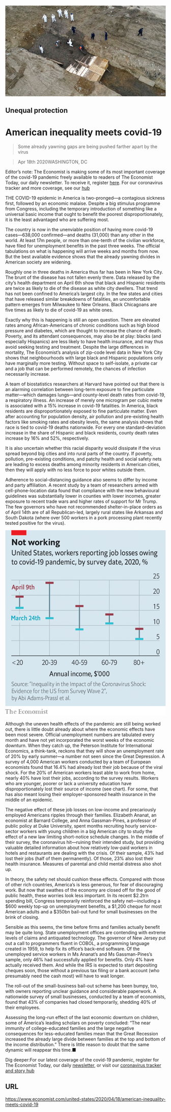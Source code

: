 ![](./images/20200418_USP002_0.jpg)

## Unequal protection

# American inequality meets covid-19

> Some already yawning gaps are being pushed farther apart by the virus

> Apr 18th 2020WASHINGTON, DC

Editor’s note: The Economist is making some of its most important coverage of the covid-19 pandemic freely available to readers of The Economist Today, our daily newsletter. To receive it, register [here](https://www.economist.com//newslettersignup). For our coronavirus tracker and more coverage, see our [hub](https://www.economist.com//coronavirus)

THE COVID-19 epidemic in America is two-pronged—a contagious sickness first, followed by an economic malaise. Despite a big stimulus programme from Congress, including the temporary introduction of something like a universal basic income that ought to benefit the poorest disproportionately, it is the least advantaged who are suffering most.

The country is now in the unenviable position of having more covid-19 cases—638,000 confirmed—and deaths (31,000) than any other in the world. At least 17m people, or more than one-tenth of the civilian workforce, have filed for unemployment benefits in the past three weeks. The official tabulations on what is happening will arrive weeks and months from now. But the best available evidence shows that the already yawning divides in American society are widening.

Roughly one in three deaths in America thus far has been in New York City. The brunt of the disease has not fallen evenly there. Data released by the city’s health department on April 6th show that black and Hispanic residents are twice as likely to die of the disease as white city dwellers. That trend has not been confined to America’s largest city. In the few states and cities that have released similar breakdowns of fatalities, an uncomfortable pattern emerges from Milwaukee to New Orleans. Black Chicagoans are five times as likely to die of covid-19 as white ones.

Exactly why this is happening is still an open question. There are elevated rates among African-Americans of chronic conditions such as high blood pressure and diabetes, which are thought to increase the chance of death. Poverty, and its attendant consequences, may also be at play: blacks (and especially Hispanics) are less likely to have health insurance, and may thus avoid seeking testing and treatment. Despite the large differences in mortality, The Economist’s analysis of zip-code level data in New York City shows that neighbourhoods with large black and Hispanic populations only have marginally more testing. Without space to self-isolate, a private car and a job that can be performed remotely, the chances of infection necessarily increase.

A team of biostatistics researchers at Harvard have pointed out that there is an alarming correlation between long-term exposure to fine particulate matter—which damages lungs—and county-level death rates from covid-19, a respiratory illness. An increase of merely one microgram per cubic metre is associated with a 15% increase in covid-19 fatalities. In America, black residents are disproportionately exposed to fine particulate matter. Even after accounting for population density, air pollution and pre-existing health factors like smoking rates and obesity levels, the same analysis shows that race is tied to covid-19 deaths nationwide. For every one standard-deviation increase in the share of Hispanic and black residents, county death rates increase by 16% and 52%, respectively.

It is also uncertain whether this racial disparity would dissipate if the virus spread beyond big cities and into rural parts of the country. If poverty, pollution, pre-existing conditions, and patchy health and social safety nets are leading to excess deaths among minority residents in American cities, then they will apply with no less force to poor whites outside them.

Adherence to social-distancing guidance also seems to differ by income and party affiliation. A recent study by a team of researchers armed with cell-phone-location data found that compliance with the new behavioural guidelines was substantially lower in counties with lower incomes, greater exposure to recent trade wars and higher rates of support for Mr Trump. The few governors who have not recommended shelter-in-place orders as of April 14th are of all Republican-led, largely rural states like Arkansas and South Dakota (where over 500 workers in a pork processing plant recently tested positive for the virus).

![](./images/20200418_USC232.png)

Although the uneven health effects of the pandemic are still being worked out, there is little doubt already about where the economic effects have been most severe. Official unemployment numbers are tabulated every month and have not yet incorporated the worst weeks of the economic downturn. When they catch up, the Peterson Institute for International Economics, a think-tank, reckons that they will show an unemployment rate of 20% by early summer—a number not seen since the Great Depression. A survey of 4,000 American workers conducted by a team of European economists found that 16.4% had already lost their job because of the viral shock. For the 20% of American workers least able to work from home, nearly 40% have lost their jobs, according to the survey results. Workers who are younger, poorer or lack a university education have disproportionately lost their source of income (see chart). For some, that has also meant losing their employer-sponsored health insurance in the middle of an epidemic.

The negative effect of these job losses on low-income and precariously employed Americans ripples through their families. Elizabeth Ananat, an economist at Barnard College, and Anna Gassman-Pines, a professor of public policy at Duke University, spent months recruiting hourly service-sector workers with young children in a big American city to study the effect of a new law limiting short-notice schedule changes. In the middle of their survey, the coronavirus hit—ruining their intended study, but providing valuable detailed information about how relatively low-paid workers in hotels and restaurants are dealing with the crisis. Of their sample, 43% had lost their jobs (half of them permanently). Of those, 23% also lost their health insurance. Measures of parental and child mental distress also shot up.

In theory, the safety net should cushion these effects. Compared with those of other rich countries, America’s is less generous, for fear of discouraging work. But now that swathes of the economy are closed off for the good of public health, these worries look less important. In its recent $2.2trn spending bill, Congress temporarily reinforced the safety net—including a $600 weekly top-up on unemployment benefits, a $1,200 cheque for most American adults and a $350bn bail-out fund for small businesses on the brink of closing.

Sensible as this seems, the time before firms and families actually benefit may be quite long. State unemployment offices are contending with extreme levels of claims and antiquated technology. The governor of New Jersey put out a call to programmers fluent in COBOL, a programming language created in 1959, to help fix its office’s back-end software. Of the unemployed service workers in Ms Ananat’s and Ms Gassman-Pines’s sample, only 46% had successfully applied for benefits. Only 4% have actually received them. And while the IRS is expected to start depositing cheques soon, those without a previous tax filing or a bank account (who presumably need the cash most) will have to wait longer.

The roll-out of the small-business bail-out scheme has been bumpy, too, with owners reporting unclear guidance and considerable paperwork. A nationwide survey of small businesses, conducted by a team of economists, found that 43% of companies had closed temporarily, shedding 40% of their employees.

Assessing the long-run effect of the last economic downturn on children, some of America’s leading scholars on poverty concluded: “The near immunity of college-educated families and the large negative consequences for less-educated families mean that the Great Recession increased the already large divide between families at the top and bottom of the income distribution.” There is little reason to doubt that the same dynamic will reappear this time.■

Dig deeper:For our latest coverage of the covid-19 pandemic, register for The Economist Today, our daily [newsletter](https://www.economist.com//newslettersignup), or visit our [coronavirus tracker and story hub](https://www.economist.com//coronavirus)

## URL

https://www.economist.com/united-states/2020/04/18/american-inequality-meets-covid-19
